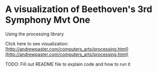 # A visualization of Beethoven's 3rd Symphony Mvt One

Using the processing library

Click here to see visualization:
[http://andrewpaster.com/computers_arts/processing.html](http://andrewpaster.com/computers_arts/processing.html)

TODO: Fill out README file to explain code and how to run it
